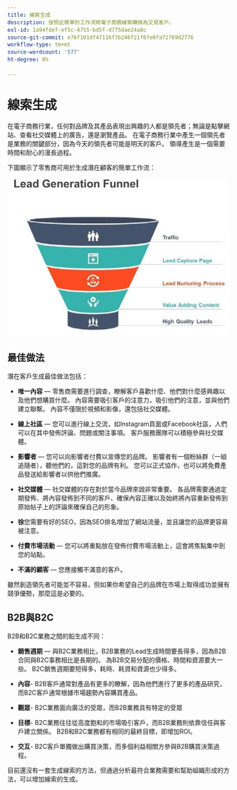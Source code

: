 ```yaml
---
title: 線索生成
description: 按照此簡單的工作流將電子商務線索轉換為交易客戶。
exl-id: 1a94fdef-ef5c-4755-bd5f-d775dae24a8c
source-git-commit: e76f101df47116f7b246f21f0fe0fa72769d2776
workflow-type: tm+mt
source-wordcount: '577'
ht-degree: 0%

---
```


# 線索生成

在電子商務行業，任何對品牌及其產品表現出興趣的人都是領先者；無論是點擊網站、查看社交媒體上的廣告，還是瀏覽產品。 在電子商務行業中產生一個領先者是業務的關鍵部分，因為今天的領先者可能是明天的客戶。 領導產生是一個需要時間和耐心的漫長過程。

下圖顯示了零售商可用於生成潛在顧客的簡單工作流：

![鉛生成漏斗圖](../../assets/playbooks/lead-generation-funnel.png)

## 最佳做法

潛在客戶生成最佳做法包括：

- **唯一內容** — 零售商需要進行調查，瞭解客戶喜歡什麼、他們對什麼感興趣以及他們想購買什麼。 內容需要吸引客戶的注意力，吸引他們的注意，並與他們建立聯繫。 內容不僅限於視頻和影像，還包括社交媒體。

- **線上社區** — 您可以進行線上交流，如Instagram頁面或Facebook社區，人們可以在其中發佈評論、問題或關注事項。 客戶服務團隊可以積極參與社交媒體。

- **影響者** — 您可以向影響者付費以宣傳您的品牌。 影響者有一個粉絲群（一組追隨者），聽他們的，這對您的品牌有利。 您可以正式協作，也可以將免費產品發送給影響者以供他們推廣。

- **社交媒體** — 社交媒體的存在對於當今品牌來說非常重要。 各品牌需要通過定期發佈、將內容發佈到不同的客戶、確保內容正確以及始終將內容重新發佈到原始帖子上的評論來確保自己的形象。

- **徐**&#x200B;您需要有好的SEO，因為SEO排名增加了網站流量，並且讓您的品牌更容易被注意。

- **付費市場活動** — 您可以將重點放在發佈付費市場活動上，這會將焦點集中到您的站點。

- **不滿的顧客** — 您應接觸不滿意的客戶。

雖然創造領先者可能並不容易，但如果你希望自己的品牌在市場上取得成功並擁有競爭優勢，那麼這是必要的。

## B2B與B2C

B2B和B2C業務之間的鉛生成不同：

- **銷售週期** — 與B2C業務相比，B2B業務的Lead生成時間要長得多，因為B2B合同與B2C事務相比是長期的。 為B2B交易分配的價格、時間和資源要大一些。 B2C銷售週期要短得多，耗時、耗資和資源也少得多。

- **內容**- B2B客戶通常對產品有更多的瞭解，因為他們進行了更多的產品研究，而B2C客戶通常根據市場趨勢內容購買產品。

- **觀眾**- B2C業務面向廣泛的受眾，而B2B業務具有特定的受眾

- **目標**- B2C業務往往從高度飽和的市場吸引客戶，而B2B業務則依靠信任與客戶建立關係。 B2B和B2C業務都有相同的最終目標，即增加ROI。

- **交互**- B2C客戶單獨做出購買決策，而多個利益相關方參與B2B購買決策過程。

目前還沒有一套生成線索的方法，但通過分析最符合業務需要和幫助組織形成的方法，可以增加線索的生成。
